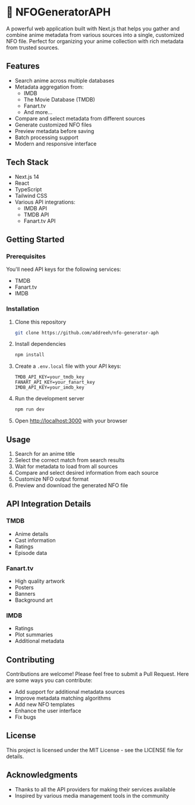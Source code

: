 # 🎌 NFOGeneratorAPH

A powerful web application built with Next.js that helps you gather and combine anime metadata from various sources into a single, customized NFO file. Perfect for organizing your anime collection with rich metadata from trusted sources.

## Features

- Search anime across multiple databases
- Metadata aggregation from:
  - IMDB
  - The Movie Database (TMDB)
  - Fanart.tv
  - And more...
- Compare and select metadata from different sources
- Generate customized NFO files
- Preview metadata before saving
- Batch processing support
- Modern and responsive interface

## Tech Stack

- Next.js 14
- React
- TypeScript
- Tailwind CSS
- Various API integrations:
  - IMDB API
  - TMDB API
  - Fanart.tv API

## Getting Started

### Prerequisites

You'll need API keys for the following services:
- TMDB
- Fanart.tv
- IMDB

### Installation

1. Clone this repository
   ```bash
   git clone https://github.com/addreeh/nfo-generator-aph
   ```

2. Install dependencies
   ```bash
   npm install
   ```

3. Create a `.env.local` file with your API keys:
   ```env
   TMDB_API_KEY=your_tmdb_key
   FANART_API_KEY=your_fanart_key
   IMDB_API_KEY=your_imdb_key
   ```

4. Run the development server
   ```bash
   npm run dev
   ```

5. Open [http://localhost:3000](http://localhost:3000) with your browser

## Usage

1. Search for an anime title
2. Select the correct match from search results
3. Wait for metadata to load from all sources
4. Compare and select desired information from each source
5. Customize NFO output format
6. Preview and download the generated NFO file

## API Integration Details

### TMDB
- Anime details
- Cast information
- Ratings
- Episode data

### Fanart.tv
- High quality artwork
- Posters
- Banners
- Background art

### IMDB
- Ratings
- Plot summaries
- Additional metadata

## Contributing

Contributions are welcome! Please feel free to submit a Pull Request. Here are some ways you can contribute:
- Add support for additional metadata sources
- Improve metadata matching algorithms
- Add new NFO templates
- Enhance the user interface
- Fix bugs

## License

This project is licensed under the MIT License - see the LICENSE file for details.

## Acknowledgments

- Thanks to all the API providers for making their services available
- Inspired by various media management tools in the community
